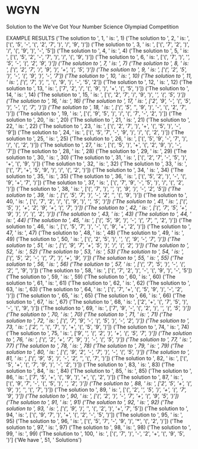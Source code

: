 # WGYN
Solution to the We've Got Your Number Science Olympiad Competition 


EXAMPLE RESULTS 
('The solution to ', 1, ' is: ', 1)
('The solution to ', 2, ' is: ', ['(', '5', '-', '(', '2', '7', ')', '/', '9', ')'])
('The solution to ', 3, ' is: ', ['(', '7', '2', ')', '/', '(', '9', ')', '-', '5'])
('The solution to ', 4, ' is: ', 4)
('The solution to ', 5, ' is: ', ['(', '5', '2', '-', '7', ')', '/', '(', '9', ')'])
('The solution to ', 6, ' is: ', ['(', '7', ')', '*', '5', '-', '(', '2', '9', ')'])
('The solution to ', 7, ' is: ', 7)
('The solution to ', 8, ' is: ', ['(', '2', '7', '/', '9', ')', '+', '(', '5', ')'])
('The solution to ', 9, ' is: ', ['(', '2', '5', ')', '-', '(', '9', ')', '-', '7'])
('The solution to ', 10, ' is: ', 10)
('The solution to ', 11, ' is: ', ['(', '7', ')', '*', '(', '9', ')', '-', '5', '2'])
('The solution to ', 12, ' is: ', 12)
('The solution to ', 13, ' is: ', ['7', '2', '/', '(', '9', ')', '+', '(', '5', ')'])
('The solution to ', 14, ' is: ', 14)
('The solution to ', 15, ' is: ', ['(', '2', '7', '/', '9', ')', '*', '(', '5', ')'])
('The solution to ', 16, ' is: ', 16)
('The solution to ', 17, ' is: ', ['2', '9', '-', '(', '5', ')', '-', '(', '7', ')'])
('The solution to ', 18, ' is: ', ['(', '5', '*', '9', ')', '-', '(', '2', '7', ')'])
('The solution to ', 19, ' is: ', ['(', '9', '5', ')', '/', '(', '7', '-', '2', ')'])
('The solution to ', 20, ' is: ', 20)
('The solution to ', 21, ' is: ', 21)
('The solution to ', 22, ' is: ', 22)
('The solution to ', 23, ' is: ', ['(', '2', '7', ')', '+', '(', '5', ')', '-', '9'])
('The solution to ', 24, ' is: ', ['(', '5', '7', '-', '9', ')', '/', '(', '2', ')'])
('The solution to ', 25, ' is: ', 25)
('The solution to ', 26, ' is: ', ['(', '5', '9', '-', '7', ')', '/', '(', '2', ')'])
('The solution to ', 27, ' is: ', ['(', '5', ')', '+', '(', '2', '9', ')', '-', '7'])
('The solution to ', 28, ' is: ', 28)
('The solution to ', 29, ' is: ', 29)
('The solution to ', 30, ' is: ', 30)
('The solution to ', 31, ' is: ', ['(', '2', '7', '-', '5', ')', '+', '(', '9', ')'])
('The solution to ', 32, ' is: ', 32)
('The solution to ', 33, ' is: ', ['(', '7', '+', '5', '9', ')', '/', '(', '2', ')'])
('The solution to ', 34, ' is: ', 34)
('The solution to ', 35, ' is: ', 35)
('The solution to ', 36, ' is: ', ['(', '5', '2', ')', '-', '(', '9', '+', '7', ')'])
('The solution to ', 37, ' is: ', ['(', '7', '9', '-', '5', ')', '/', '(', '2', ')'])
('The solution to ', 38, ' is: ', ['(', '7', ')', '*', '(', '9', ')', '-', '2', '5'])
('The solution to ', 39, ' is: ', ['(', '5', '7', ')', '-', '2', '*', '(', '9', ')'])
('The solution to ', 40, ' is: ', ['(', '7', '2', '/', '(', '9', ')', '*', '5', ')'])
('The solution to ', 41, ' is: ', ['(', '5', ')', '+', '2', '9', '+', '(', '7', ')'])
('The solution to ', 42, ' is: ', ['(', '7', '5', '+', '9', ')', '/', '(', '2', ')'])
('The solution to ', 43, ' is: ', 43)
('The solution to ', 44, ' is: ', 44)
('The solution to ', 45, ' is: ', ['(', '5', '9', ')', '-', '(', '7', '*', '2', ')'])
('The solution to ', 46, ' is: ', ['(', '5', '7', ')', '-', '(', '9', '+', '2', ')'])
('The solution to ', 47, ' is: ', 47)
('The solution to ', 48, ' is: ', 48)
('The solution to ', 49, ' is: ', 49)
('The solution to ', 50, ' is: ', ['(', '2', '5', ')', '*', '(', '9', '-', '7', ')'])
('The solution to ', 51, ' is: ', ['(', '9', '7', '+', '5', ')', '/', '(', '2', ')'])
('The solution to ', 52, ' is: ', 52)
('The solution to ', 53, ' is: ', 53)
('The solution to ', 54, ' is: ', ['(', '5', '2', '-', '(', '7', ')', '+', '9', ')'])
('The solution to ', 55, ' is: ', 55)
('The solution to ', 56, ' is: ', 56)
('The solution to ', 57, ' is: ', ['(', '7', '5', ')', '-', '(', '2', '*', '9', ')'])
('The solution to ', 58, ' is: ', ['(', '7', '2', ')', '-', '(', '9', ')', '-', '5'])
('The solution to ', 59, ' is: ', 59)
('The solution to ', 60, ' is: ', 60)
('The solution to ', 61, ' is: ', 61)
('The solution to ', 62, ' is: ', 62)
('The solution to ', 63, ' is: ', 63)
('The solution to ', 64, ' is: ', ['(', '7', '+', '(', '5', '9', ')', '-', '2', ')'])
('The solution to ', 65, ' is: ', 65)
('The solution to ', 66, ' is: ', 66)
('The solution to ', 67, ' is: ', 67)
('The solution to ', 68, ' is: ', ['2', '+', '(', '7', '5', ')', '-', '(', '9', ')'])
('The solution to ', 69, ' is: ', ['7', '9', '-', '(', '2', ')', '*', '(', '5', ')'])
('The solution to ', 70, ' is: ', 70)
('The solution to ', 71, ' is: ', 71)
('The solution to ', 72, ' is: ', ['(', '7', '9', '-', '(', '5', ')', '-', '2', ')'])
('The solution to ', 73, ' is: ', ['2', '*', '(', '7', ')', '+', '(', '5', '9', ')'])
('The solution to ', 74, ' is: ', 74)
('The solution to ', 75, ' is: ', ['9', '*', '(', '2', ')', '+', '(', '5', '7', ')'])
('The solution to ', 76, ' is: ', ['(', '2', '+', '7', '9', ')', '-', '(', '5', ')'])
('The solution to ', 77, ' is: ', 77)
('The solution to ', 78, ' is: ', 78)
('The solution to ', 79, ' is: ', 79)
('The solution to ', 80, ' is: ', ['(', '9', '2', '-', '7', ')', '-', '(', '5', ')'])
('The solution to ', 81, ' is: ', ['(', '9', '5', ')', '-', '2', '*', '(', '7', ')'])
('The solution to ', 82, ' is: ', ['(', '5', '+', '(', '7', '9', ')', '-', '2', ')'])
('The solution to ', 83, ' is: ', 83)
('The solution to ', 84, ' is: ', 84)
('The solution to ', 85, ' is: ', 85)
('The solution to ', 86, ' is: ', ['7', '5', '+', '(', '9', ')', '+', '(', '2', ')'])
('The solution to ', 87, ' is: ', ['(', '9', '7', '-', '(', '5', ')', '*', '2', ')'])
('The solution to ', 88, ' is: ', ['2', '5', '+', '(', '9', ')', '*', '(', '7', ')'])
('The solution to ', 89, ' is: ', ['(', '2', '*', '5', ')', '+', '(', '7', '9', ')'])
('The solution to ', 90, ' is: ', ['(', '2', ')', '-', '7', '+', '(', '9', '5', ')'])
('The solution to ', 91, ' is: ', 91)
('The solution to ', 92, ' is: ', 92)
('The solution to ', 93, ' is: ', ['(', '9', ')', '*', '(', '2', ')', '+', '7', '5'])
('The solution to ', 94, ' is: ', ['(', '9', '7', ')', '+', '(', '2', '-', '5', ')'])
('The solution to ', 95, ' is: ', 95)
('The solution to ', 96, ' is: ', ['(', '5', '7', '-', '9', ')', '*', '(', '2', ')'])
('The solution to ', 97, ' is: ', 97)
('The solution to ', 98, ' is: ', 98)
('The solution to ', 99, ' is: ', 99)
('The solution to ', 100, ' is: ', ['(', '7', ')', '-', '2', '+', '(', '9', '5', ')']
('We have ', 51, ' Solutions')
